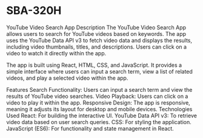 # SBA-320H

YouTube Video Search App
Description
The YouTube Video Search App allows users to search for YouTube videos based on keywords. The app uses the YouTube Data API v3 to fetch video data and displays the results, including video thumbnails, titles, and descriptions. Users can click on a video to watch it directly within the app.

The app is built using React, HTML, CSS, and JavaScript. It provides a simple interface where users can input a search term, view a list of related videos, and play a selected video within the app.

Features
Search Functionality: Users can input a search term and view the results of YouTube video searches.
Video Playback: Users can click on a video to play it within the app.
Responsive Design: The app is responsive, meaning it adjusts its layout for desktop and mobile devices.
Technologies Used
React: For building the interactive UI.
YouTube Data API v3: To retrieve video data based on user search queries.
CSS: For styling the application.
JavaScript (ES6): For functionality and state management in React.
